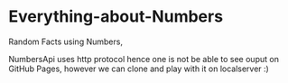 # Everything-about-Numbers
Random Facts using Numbers,

NumbersApi uses http protocol hence one is not be able to see ouput on GitHub Pages, however we can clone and play with it on localserver :) 
